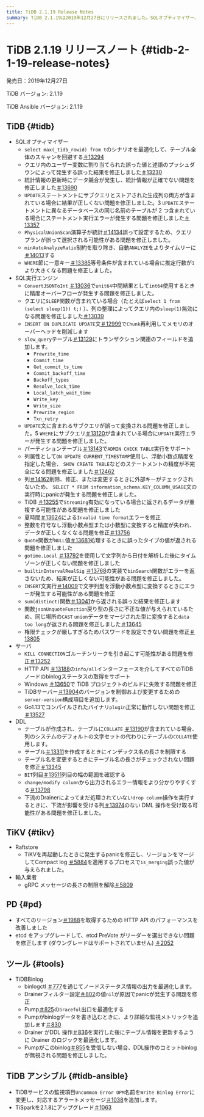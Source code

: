 ```yaml
---
title: TiDB 2.1.19 Release Notes
summary: TiDB 2.1.19は2019年12月27日にリリースされました。SQLオプティマイザー、SQL実行エンジン、サーバー、DDL、TiKV、PD、TiDB Ansibleに関する様々な修正と最適化が含まれています。主な修正としては、不正なクエリ結果の解決、メモリオーバーヘッドの削減、タイムゾーン、データ重複、panic発生に関連する問題の修正などが挙げられます。また、TiDB BinlogとTiDB Ansibleのアップグレードと最適化も含まれています。
---
```


# TiDB 2.1.19 リリースノート {#tidb-2-1-19-release-notes}

発売日：2019年12月27日

TiDB バージョン: 2.1.19

TiDB Ansible バージョン: 2.1.19

## TiDB {#tidb}

-   SQLオプティマイザー
    -   `select max(_tidb_rowid) from t`のシナリオを最適化して、テーブル全体のスキャンを回避する[＃13294](https://github.com/pingcap/tidb/pull/13294)
    -   クエリ内のユーザー変数に割り当てられた誤った値と述語のプッシュダウンによって発生する誤った結果を修正しました[＃13230](https://github.com/pingcap/tidb/pull/13230)
    -   統計情報の更新時にデータ競合が発生し、統計情報が正確でない問題を修正しました[＃13690](https://github.com/pingcap/tidb/pull/13690)
    -   `UPDATE`ステートメントにサブクエリとストアされた生成列の両方が含まれている場合に結果が正しくない問題を修正しました。3 `UPDATE`ステートメントに異なるデータベースの同じ名前のテーブルが 2 つ含まれている場合にステートメント実行エラーが発生する問題を修正しました[＃13357](https://github.com/pingcap/tidb/pull/13357)
    -   `PhysicalUnionScan`演算子が統計[＃14134](https://github.com/pingcap/tidb/pull/14134)誤って設定するため、クエリ プランが誤って選択される可能性がある問題を修正しました。
    -   `minAutoAnalyzeRatio`制約を取り除き、自動`ANALYZE`をよりタイムリーに[＃14013](https://github.com/pingcap/tidb/pull/14013)する
    -   `WHERE`節に一意キー[＃13385](https://github.com/pingcap/tidb/pull/13385)等号条件が含まれている場合に推定行数が`1`より大きくなる問題を修正しました。
-   SQL実行エンジン
    -   `ConvertJSONToInt` [＃13036](https://github.com/pingcap/tidb/pull/13036)で`unit64`中間結果として`int64`使用するときに精度オーバーフローが発生する問題を修正しました。
    -   クエリに`SLEEP`関数が含まれている場合（たとえば`select 1 from (select sleep(1)) t;)` ）、列の整理によってクエリ内の`sleep(1)`無効になる問題を修正しました[＃13039](https://github.com/pingcap/tidb/pull/13039)
    -   `INSERT ON DUPLICATE UPDATE`文[＃12999](https://github.com/pingcap/tidb/pull/12999)で`Chunk`再利用してメモリのオーバーヘッドを削減します
    -   `slow_query`テーブル[＃13129](https://github.com/pingcap/tidb/pull/13129)にトランザクション関連のフィールドを追加します。
        -   `Prewrite_time`
        -   `Commit_time`
        -   `Get_commit_ts_time`
        -   `Commit_backoff_time`
        -   `Backoff_types`
        -   `Resolve_lock_time`
        -   `Local_latch_wait_time`
        -   `Write_key`
        -   `Write_size`
        -   `Prewrite_region`
        -   `Txn_retry`
    -   `UPDATE`文に含まれるサブクエリが誤って変換される問題を修正しました。5 `WHERE`にサブクエリ[＃13120](https://github.com/pingcap/tidb/pull/13120)が含まれている場合に`UPDATE`実行エラーが発生する問題を修正しました。
    -   パーティションテーブル[＃13143](https://github.com/pingcap/tidb/pull/13143)で`ADMIN CHECK TABLE`実行をサポート
    -   列属性として`ON UPDATE CURRENT_TIMESTAMP`使用し、浮動小数点精度を指定した場合、 `SHOW CREATE TABLE`などのステートメントの精度が不完全になる問題を修正しました[＃12462](https://github.com/pingcap/tidb/pull/12462)
    -   列[＃14162](https://github.com/pingcap/tidb/pull/14162)削除、修正、または変更するときに外部キーがチェックされないため、 `SELECT * FROM information_schema.KEY_COLUMN_USAGE`文の実行時にpanicが発生する問題を修正しました。
    -   TiDB [＃13255](https://github.com/pingcap/tidb/pull/13255)で`Streaming`有効になっている場合に返されるデータが重複する可能性がある問題を修正しました
    -   夏時間[＃13624](https://github.com/pingcap/tidb/pull/13624)による`Invalid time format`エラーを修正
    -   整数を符号なし浮動小数点型または小数型に変換すると精度が失われ、データが正しくなくなる問題を修正[＃13756](https://github.com/pingcap/tidb/pull/13756)
    -   `Quote`関数が`NULL`値[＃13681](https://github.com/pingcap/tidb/pull/13681)処理するときに誤ったタイプの値が返される問題を修正しました
    -   `gotime.Local` [＃13792](https://github.com/pingcap/tidb/pull/13792)を使用して文字列から日付を解析した後にタイムゾーンが正しくない問題を修正しました
    -   `builtinIntervalRealSig` [＃13768](https://github.com/pingcap/tidb/pull/13768)の実装で`binSearch`関数がエラーを返さないため、結果が正しくない可能性がある問題を修正しました。
    -   `INSERT`文実行[＃14009](https://github.com/pingcap/tidb/pull/14009)で文字列型を浮動小数点型に変換するときにエラーが発生する可能性がある問題を修正
    -   `sum(distinct)`関数[＃13041](https://github.com/pingcap/tidb/pull/13041)から返される誤った結果を修正します
    -   関数`jsonUnquoteFunction`戻り型の長さに不正な値が与えられているため、同じ場所の`CAST` `union`データをマージされた型に変換すると`data too long`が返される問題を修正しました[＃13645](https://github.com/pingcap/tidb/pull/13645)
    -   権限チェックが厳しすぎるためパスワードを設定できない問題を修正[＃13805](https://github.com/pingcap/tidb/pull/13805)
-   サーバ
    -   `KILL CONNECTION`ゴルーチンリークを引き起こす可能性がある問題を修正[＃13252](https://github.com/pingcap/tidb/pull/13252)
    -   HTTP API [＃13188](https://github.com/pingcap/tidb/pull/13188)の`info/all`インターフェースを介してすべてのTiDBノードのbinlogステータスの取得をサポート
    -   Windows [＃13650](https://github.com/pingcap/tidb/pull/13650)で TiDB プロジェクトのビルドに失敗する問題を修正
    -   TiDBサーバー[＃13904](https://github.com/pingcap/tidb/pull/13904)のバージョンを制御および変更するための`server-version`構成項目を追加します。
    -   Go1.13でコンパイルされたバイナリ`plugin`正常に動作しない問題を修正[＃13527](https://github.com/pingcap/tidb/pull/13527)
-   DDL
    -   テーブルが作成され、テーブルに`COLLATE` [＃13190](https://github.com/pingcap/tidb/pull/13190)が含まれている場合、列のシステムのデフォルトの文字セットの代わりにテーブルの`COLLATE`使用します。
    -   テーブル[＃13311](https://github.com/pingcap/tidb/pull/13311)を作成するときにインデックス名の長さを制限する
    -   テーブル名を変更するときにテーブル名の長さがチェックされない問題を修正[＃13345](https://github.com/pingcap/tidb/pull/13345)
    -   `BIT`列目[＃13511](https://github.com/pingcap/tidb/pull/13511)列目の幅の範囲を確認する
    -   `change/modify column`から出力されるエラー情報をより分かりやすくする[＃13798](https://github.com/pingcap/tidb/pull/13798)
    -   下流のDrainerによってまだ処理されていない`drop column`操作を実行するときに、下流が影響を受ける列[＃13974](https://github.com/pingcap/tidb/pull/13974)のない DML 操作を受け取る可能性がある問題を修正しました。

## TiKV {#tikv}

-   Raftstore
    -   TiKVを再起動したときに発生するpanicを修正し、リージョンをマージしてCompact log [＃5884](https://github.com/tikv/tikv/pull/5884)を適用するプロセスで`is_merging`誤った値が与えられました。
-   輸入業者
    -   gRPC メッセージの長さの制限を解除[＃5809](https://github.com/tikv/tikv/pull/5809)

## PD {#pd}

-   すべてのリージョン[＃1988](https://github.com/pingcap/pd/pull/1988)を取得するための HTTP API のパフォーマンスを改善しました
-   etcd をアップグレードして、etcd PreVote がリーダーを選出できない問題を修正します (ダウングレードはサポートされていません) [＃2052](https://github.com/pingcap/pd/pull/2052)

## ツール {#tools}

-   TiDBBinlog
    -   binlogctl [＃777](https://github.com/pingcap/tidb-binlog/pull/777)を通じてノードステータス情報の出力を最適化します。
    -   Drainerフィルター設定[＃802](https://github.com/pingcap/tidb-binlog/pull/802)の値`nil`が原因でpanicが発生する問題を修正
    -   Pump[＃825](https://github.com/pingcap/tidb-binlog/pull/825)の`Graceful`出口を最適化する
    -   Pumpがbinlogデータを書き込むときに、より詳細な監視メトリックを追加します[＃830](https://github.com/pingcap/tidb-binlog/pull/830)
    -   Drainer がDDL 操作[＃836](https://github.com/pingcap/tidb-binlog/pull/836)を実行した後にテーブル情報を更新するように Drainer のロジックを最適化します。
    -   Pumpがこのbinlog[＃855](https://github.com/pingcap/tidb-binlog/pull/855)を受信しない場合、DDL操作のコミットbinlogが無視される問題を修正しました。

## TiDB アンシブル {#tidb-ansible}

-   TiDBサービスの監視項目`Uncommon Error OPM`名前を`Write Binlog Error`に変更し、対応するアラートメッセージ[＃1038](https://github.com/pingcap/tidb-ansible/pull/1038)を追加します。
-   TiSparkを2.1.8にアップグレード[＃1063](https://github.com/pingcap/tidb-ansible/pull/1063)

